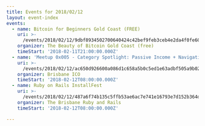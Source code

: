 ```yaml
---
title: Events for 2018/02/12
layout: event-index
events:
  - name: Bitcoin for Beginners Gold Coast (FREE)
    uri: >-
      /events/2018/02/12/9dbf8934502700640424c42bef9feb3ceb4e2da4f0fe60fa178859cf1c56125a
    organizer: The Beauty of Bitcoin Gold Coast (free)
    timeStart: '2018-02-11T21:00:00.000Z'
  - name: 'Meetup 0x005 - Category Spotlight: Passive Income + Navigating EtherDelta'
    uri: >-
      /events/2018/02/12/ac650d926600a086d1c658a5b0c5ed1e63adbf505a9b021b39d6dcda75c6af15
    organizer: Brisbane ICO
    timeStart: '2018-02-12T08:00:00.000Z'
  - name: Ruby on Rails InstallFest
    uri: >-
      /events/2018/02/12/487a6f74b135c5ffb53ae6ac7e741e16793e7d152b364d0de78c22c3fe35bbc9
    organizer: The Brisbane Ruby and Rails
    timeStart: '2018-02-12T08:00:00.000Z'

---
```

